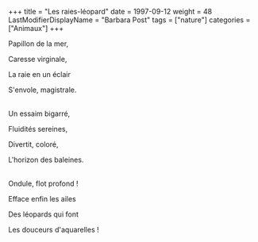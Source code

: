 +++
title = "Les raies-léopard"
date = 1997-09-12
weight = 48
LastModifierDisplayName = "Barbara Post"
tags = ["nature"]
categories = ["Animaux"]
+++

Papillon de la mer,

Caresse virginale,

La raie en un éclair

S'envole, magistrale.

 \
Un essaim bigarré,

Fluidités sereines,

Divertit, coloré,

L'horizon des baleines.

 \
Ondule, flot profond !

Efface enfin les ailes

Des léopards qui font

Les douceurs d'aquarelles !
